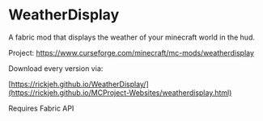 # WeatherDisplay
A fabric mod that displays the weather of your minecraft world in the hud.

Project: https://www.curseforge.com/minecraft/mc-mods/weatherdisplay

Download every version via:

[https://rickjeh.github.io/WeatherDisplay/](https://rickjeh.github.io/MCProject-Websites/weatherdisplay.html)

Requires Fabric API

